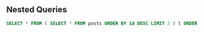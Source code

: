 ## Nested Queries
```sql
SELECT * FROM ( SELECT * FROM posts ORDER BY id DESC LIMIT 3 ) t ORDER BY likes DESC;
```